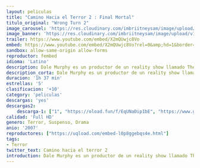```yaml
---
layout: peliculas
title: "Camino Hacia el Terror 2 : Final Mortal"
titulo_original: "Wrong Turn 2"
image_carousel: 'https://res.cloudinary.com/imbriitneysam/image/upload/v1545608730/camino2-poster-min.jpg'
image_banner: 'https://res.cloudinary.com/imbriitneysam/image/upload/v1545608730/camino2-banner-min.jpg'
trailer: https://www.youtube.com/embed/X2mQUwjc8Vo
embed: https://www.youtube.com/embed/X2mQUwjc8Vo?rel=0&amp;hd=1&border=0&wmode=opaque&enablejsapi=1&modestbranding=1&controls=1&showinfo=1
sandbox: allow-same-origin allow-forms
reproductor: fembed
idioma: 'Latino'
description: Dale Murphy es un productor de un reality show llamado The Ultimate Survivalist, con seis participantes quienes pasaran juntos 6 días en una simulación de un lugar post-apocalíptico. Ubicado en una parte remota del oeste de Virginia, los participantes descubrirán que estarán luchando por su supervivencia contra una familia de caníbales deformes quienes planean cortarlos en trocitos a todos.
description_corta: Dale Murphy es un productor de un reality show llamado The Ultimate Survivalist, con seis participantes quienes pasaran juntos 6 días en una simulación de un lugar post-apocalíptico. Ubicado en una parte..
duracion: '1h 37 min'
estrellas: '5'
clasificacion: '+10'
category: 'peliculas'
descargas: 'yes'
descargas2:
    descarga-1: ["1", "https://oload.fun/f/EqUNaDip1bE", "https://www.google.com/s2/favicons?domain=openload.co","OpenLoad","https://res.cloudinary.com/imbriitneysam/image/upload/v1541473684/mexico.png", "Latino", "Full HD"]
calidad: 'Full HD'
genero: Terror, Suspenso, Drama
anio: '2007'
reproductores: ["https://uqload.com/embed-l0p8ggebqs4e.html"]
tags:
- Terror
twitter_text: Camino hacia el terror 2
introduction: Dale Murphy es un productor de un reality show llamado The Ultimate Survivalist, con seis participantes quienes pasaran juntos 6 días en una simulación de un lugar post-apocalíptico. Ubicado en una parte..
---
```



 







